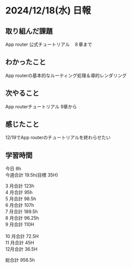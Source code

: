 # 2024/12/18(水) 日報

## 取り組んだ課題
App router 公式チュートリアル　８章まで

## わかったこと
App routerの基本的なルーティング処理＆導的レンダリング

## 次やること
App routerチュートリアル 9章から

## 感じたこと
12/19でApp routerのチュートリアルを終わらせたい

## 学習時間

今日 6h
<br />
今週合計 19.5h(目標 35H)
<br />

3 月合計 123h
<br />
4 月合計 95h
<br />
5 月合計 98.5h
<br />
6 月合計 107h
<br />
7 月合計 189.5h
<br />
8 月合計 96.25h
<br />
9 月合計 110H
<br />
<br />
10 月合計 72.5H
<br />
11 月合計 45H
<br />
12月合計 36.5H

総合計 956.5h
